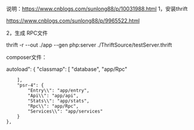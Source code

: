 说明：https://www.cnblogs.com/sunlong88/p/10031988.html
1，安装thrift

https://www.cnblogs.com/sunlong88/p/9965522.html

 

2，生成 RPC文件

thrift -r --out ./app --gen php:server ./ThriftSource/testServer.thrift



composer文件：

autoload": {
        "classmap": [
            "database",
            "app/Rpc"

        ],
        "psr-4": {
            "Entry\\": "app/entry",
            "Api\\": "app/api",
            "Stats\\": "app/stats",
            "Rpc\\": "app/Rpc",
            "Services\\": "app/services"
        }
    },
    
    

